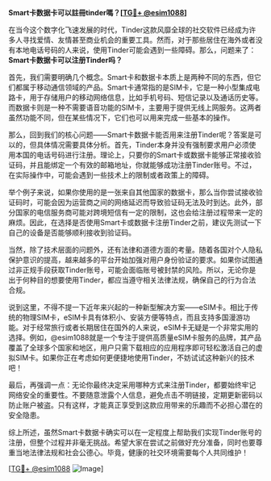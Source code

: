 **Smart卡数据卡可以註冊tinder嗎？[[TG💪+ @esim1088](https://t.me/s/esim1088)]**

在当今这个数字化飞速发展的时代，Tinder这款风靡全球的社交软件已经成为许多人寻找爱情、友情甚至商业机会的重要工具。然而，对于那些居住在海外或者没有本地电话号码的人来说，使用Tinder可能会遇到一些障碍。那么，问题来了：**Smart卡数据卡可以注册Tinder吗？**

首先，我们需要明确几个概念。Smart卡和数据卡本质上是两种不同的东西，但它们都属于移动通信领域的产品。Smart卡通常指的是SIM卡，它是一种小型集成电路卡，用于存储用户的移动网络信息，比如手机号码、短信记录以及通话历史等。而数据卡则是一种不需要语音功能的SIM卡，主要用于提供无线上网服务。这两者虽然功能不同，但在某些情况下，它们也可以用来完成一些基本的操作。

那么，回到我们的核心问题——Smart卡数据卡能否用来注册Tinder呢？答案是可以的，但具体情况需要具体分析。首先，Tinder本身并没有强制要求用户必须使用本国的电话号码进行注册。理论上，只要你的Smart卡或数据卡能够正常接收验证码，并且能绑定一个有效的邮箱地址，你就能够成功注册Tinder账号。不过，在实际操作中，可能会遇到一些技术上的限制或者政策上的障碍。

举个例子来说，如果你使用的是一张来自其他国家的数据卡，那么当你尝试接收验证码时，可能会因为运营商之间的网络延迟而导致验证码无法及时到达。此外，部分国家的电信服务商可能对跨境短信有一定的限制，这也会给注册过程带来一定的麻烦。因此，在选择是否使用Smart卡或数据卡注册Tinder之前，建议先测试一下自己的设备是否能够顺利接收到验证码。

当然，除了技术层面的问题外，还有法律和道德方面的考量。随着各国对个人隐私保护意识的提高，越来越多的平台开始加强对用户身份验证的要求。如果你试图通过非正规手段获取Tinder账号，可能会面临账号被封禁的风险。所以，无论你是出于何种目的想要使用Tinder，都应当遵守相关法律法规，确保自己的行为合法合规。

说到这里，不得不提一下近年来兴起的一种新型解决方案——eSIM卡。相比于传统的物理SIM卡，eSIM卡具有体积小、安装方便等特点，而且支持多国漫游功能。对于经常旅行或者长期居住在国外的人来说，eSIM卡无疑是一个非常实用的选择。例如，@esim1088就是一个专注于提供高质量eSIM卡服务的品牌，其产品覆盖了全球多个国家和地区，用户只需下载相应的应用程序即可轻松激活自己的虚拟SIM卡。如果你正在考虑如何更便捷地使用Tinder，不妨试试这种新兴的技术吧！

最后，再强调一点：无论你最终决定采用哪种方式来注册Tinder，都要始终牢记网络安全的重要性。不要随意泄露个人信息，避免点击不明链接，定期更新密码以防止账户被盗。只有这样，才能真正享受到这款应用带来的乐趣而不必担心潜在的安全隐患。

综上所述，虽然Smart卡数据卡确实可以在一定程度上帮助我们实现Tinder账号的注册，但整个过程并非毫无挑战。希望大家在尝试之前做好充分准备，同时也要尊重当地法律法规和社会公德心。毕竟，健康的社交环境需要每个人共同维护！

[[TG💪+ @esim1088](https://t.me/s/esim1088) ![Image](https://i.postimg.cc/4NQfJmqS/Snipaste-2025-05-13-00-14-12.png)]